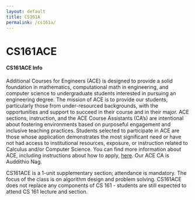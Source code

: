 ```yaml
---
layout: default
title: CS161A
permalink: /cs161a/
---
```


# CS161ACE

<div class="panel">
  <h4> CS161ACE Info </h4>
<p>
Additional Courses for Engineers (ACE) is designed to provide a solid foundation in mathematics, computational math in engineering, and computer science to undergraduate students interested in pursuing an engineering degree. The mission of ACE is to provide our students, particularly those from under-resourced backgrounds, with the opportunities and support to succeed in their course and in their major. ACE sections, instruction, and the ACE Course Assistants (CA’s) are intentional about fostering environments based on purposeful engagement and inclusive teaching practices. Students selected to participate in ACE are those whose application demonstrates the most significant need or have not had access to institutional resources, exposure, or instruction related to Calculus and/or Computer Science.
You can find more information about ACE, including instructions about how to apply, <a href="https://engineering.stanford.edu/students-academics/student-success-and-engagement/undergraduate-programs/additional-courses">here</a>.  Our ACE CA is Auddithio Nag.
</p>

<p>
CS161ACE is a 1-unit supplementary section; attendance is mandatory. The focus of the class is on algorithm design and problem solving. CS161ACE does not replace any components of CS 161 - students are still expected to attend CS 161 lecture and section.
</p>

<!--
If you are interested in joining the ACE section, please apply <a href="#">here</a>! Note that the main deadlines have already passed, but you are still welcome to apply to get on the waitlist. If you have any further questions about ACE, you can ask our ACE CA, [TBD]. -->
</div>

<!--
<div class="card mb-4">
  <div class="card-header">
    CS161A Materials
  </div>
  <div class="card-body">
    <p class="card-text">
	Find the content of ACE sections <a href="#">here</a>.
</p>
  </div>
</div>-->
